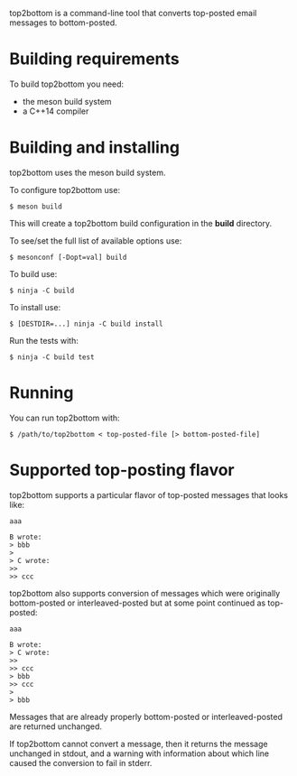 top2bottom is a command-line tool that converts top-posted email messages to
bottom-posted.

# Building requirements

To build top2bottom you need:

 * the meson build system
 * a C++14 compiler

# Building and installing

top2bottom uses the meson build system.

To configure top2bottom use:

`$ meson build`

This will create a top2bottom build configuration in the **build** directory.

To see/set the full list of available options use:

`$ mesonconf [-Dopt=val] build`

To build use:

`$ ninja -C build`

To install use:

`$ [DESTDIR=...] ninja -C build install`

Run the tests with:

`$ ninja -C build test`

# Running

You can run top2bottom with:

`$ /path/to/top2bottom < top-posted-file [> bottom-posted-file]`

# Supported top-posting flavor

top2bottom supports a particular flavor of top-posted messages that looks like:

    aaa

    B wrote:
    > bbb
    >
    > C wrote:
    >>
    >> ccc

top2bottom also supports conversion of messages which were originally
bottom-posted or interleaved-posted but at some point continued as
top-posted:

    aaa

    B wrote:
    > C wrote:
    >>
    >> ccc
    > bbb
    >> ccc
    >
    > bbb

Messages that are already properly bottom-posted or interleaved-posted are
returned unchanged.

If top2bottom cannot convert a message, then it returns the message
unchanged in stdout, and a warning with information about which line caused the
conversion to fail in stderr.
